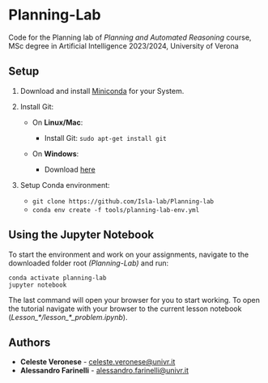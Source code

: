 # Planning-Lab

Code for the Planning lab of *Planning and Automated Reasoning* course, MSc degree in Artificial Intelligence 2023/2024, University of Verona

## Setup 

1. Download and install [Miniconda](https://docs.anaconda.com/miniconda/install/) for your System.

2. Install Git:
   - On **Linux/Mac**: 
     - Install Git: `sudo apt-get install git` 

   - On **Windows**:
     - Download [here](https://gitforwindows.org/)

3. Setup Conda environment:
   - `git clone https://github.com/Isla-lab/Planning-lab`
   - `conda env create -f tools/planning-lab-env.yml`


## Using the Jupyter Notebook

To start the environment and work on your assignments, navigate to the downloaded folder root *(Planning-Lab)* and run:

```
conda activate planning-lab
jupyter notebook
```

The last command will open your browser for you to start working. To open the tutorial navigate with your browser to the current lesson notebook (*Lesson_\*/lesson_\*_problem.ipynb*).



## Authors

*  **Celeste Veronese** - celeste.veronese@univr.it
*  **Alessandro Farinelli** - alessandro.farinelli@univr.it